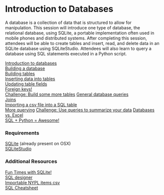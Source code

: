 # Introduction to Databases

A database is a collection of data that is structured to allow for manipulation. This session will introduce one type of database, the relational database, using SQLite, a portable implementation often used in mobile phones and distributed systems. After completing this session, attendees will be able to create tables and insert, read, and delete data in an SQLite database using SQLiteStudio. Attendees will also learn to query a database using SQL statements executed in a Python script.

[Introduction to databases](sections/0-dbintro.md)  
[Building a database](sections/1-builddb.md)  
[Building tables](sections/2-buildtable.md)  
[Inserting data into tables](sections/3-insertdata.md)  
[Updating table fields](sections/4-updatefield.md)  
[Foreign keys!](sections/5-foreignkeys.md)  
[Challenge: Build some more tables](sections/6-buildtable_challenge.md)
[General database queries](sections/7-commonqueries.md)  
[Joins](sections/8-innerjoin.md)  
[Importing a csv file into a SQL table](sections/9-importcsv.md)  
[More querying](sections/10-usefulqueries.md)
[Challenge: Use queries to summarize your data](sections/11-queries_challenge.md)
[Databases vs. Excel](sections/12-excel_v_db.md)    
[SQL + Python = Awesome!](sections/13-pyplussql-pseudo.md)    

### Requirements

[SQLite](https://www.sqlite.org/) (already present on OSX)  
[SQLiteStudio](http://sqlitestudio.pl/)  

### Additional Resources

[Fun Times with SQLite!](https://digitalfellows.commons.gc.cuny.edu/2016/04/08/fun-times-with-sqlite-or-a-beginners-tutorial-to-data-management-and-databases-with-sql/)  
[SQL designer](http://ondras.zarovi.cz/sql/demo/)  
[Importable NYPL items csv](https://github.com/GCDigitalFellows/nypl_data.git)  
[SQL Cheatsheet](dbcheatsheet.md)   
